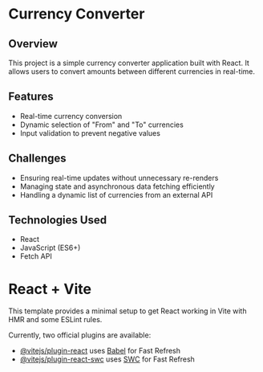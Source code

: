 # Currency Converter

## Overview

This project is a simple currency converter application built with React. It allows users to convert amounts between different currencies in real-time.

## Features

- Real-time currency conversion
- Dynamic selection of "From" and "To" currencies
- Input validation to prevent negative values

## Challenges

- Ensuring real-time updates without unnecessary re-renders
- Managing state and asynchronous data fetching efficiently
- Handling a dynamic list of currencies from an external API

## Technologies Used

- React
- JavaScript (ES6+)
- Fetch API

# React + Vite

This template provides a minimal setup to get React working in Vite with HMR and some ESLint rules.

Currently, two official plugins are available:

- [@vitejs/plugin-react](https://github.com/vitejs/vite-plugin-react/blob/main/packages/plugin-react/README.md) uses [Babel](https://babeljs.io/) for Fast Refresh
- [@vitejs/plugin-react-swc](https://github.com/vitejs/vite-plugin-react-swc) uses [SWC](https://swc.rs/) for Fast Refresh
